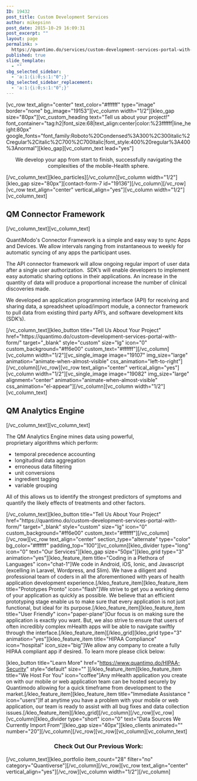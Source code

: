 ```yaml
---
ID: 19432
post_title: Custom Development Services
author: mikepsinn
post_date: 2015-10-29 16:09:31
post_excerpt: ""
layout: page
permalink: >
  https://quantimo.do/services/custom-development-services-portal-with-form/
published: true
slide_template:
  - ""
sbg_selected_sidebar:
  - 'a:1:{i:0;s:1:"0";}'
sbg_selected_sidebar_replacement:
  - 'a:1:{i:0;s:1:"0";}'
---
```

[vc_row text_align="center" text_color="#ffffff" type="image" border="none" bg_image="19153"][vc_column width="1/2"][kleo_gap size="80px"][vc_custom_heading text="Tell us about your project!" font_container="tag:h2|font_size:68|text_align:center|color:%23ffffff|line_height:80px" google_fonts="font_family:Roboto%20Condensed%3A300%2C300italic%2Cregular%2Citalic%2C700%2C700italic|font_style:400%20regular%3A400%3Anormal"][kleo_gap][vc_column_text lead="yes"]
<p style="text-align: center;">We develop your app from start to finish, successfully navigating the complexities of the mobile-Health sphere.</p>
[/vc_column_text][kleo_particles][/vc_column][vc_column width="1/2"][kleo_gap size="80px"][contact-form-7 id="19136"][/vc_column][/vc_row][vc_row text_align="center" vertical_align="yes"][vc_column width="1/2"][vc_column_text]
<h2>QM Connector Framework</h2>
[/vc_column_text][vc_column_text]
<p class="p1"><span class="s1">QuantiModo's Connector Framework is a simple and easy way to sync Apps and Devices. We allow intervals ranging from instantaneous to weekly for automatic syncing of any apps the participant uses.</span></p>
<p class="p1"><span class="s1">The API connector framework will allow ongoing regular import of user data after a single user authorization.  SDK’s will enable developers to implement easy automatic sharing options in their applications. An increase in the quantity of data will produce a proportional increase the number of clinical discoveries made.</span></p>
<p class="p1"><span class="s1">We developed an application programming interface (API) for receiving and sharing data, a spreadsheet upload/import module, a connector framework to pull data from existing third party API’s, and software development kits (SDK’s).</span></p>
[/vc_column_text][kleo_button title="Tell Us About Your Project" href="https://quantimo.do/custom-development-services-portal-with-form/" target="_blank" style="custom" size="lg" icon="0" custom_background="#ff6e00" custom_text="#ffffff"][/vc_column][vc_column width="1/2"][vc_single_image image="19107" img_size="large" animation="animate-when-almost-visible" css_animation="left-to-right"][/vc_column][/vc_row][vc_row text_align="center" vertical_align="yes"][vc_column width="1/2"][vc_single_image image="19082" img_size="large" alignment="center" animation="animate-when-almost-visible" css_animation="el-appear"][/vc_column][vc_column width="1/2"][vc_column_text]
<h2>QM Analytics Engine</h2>
[/vc_column_text][vc_column_text]
<p class="p1"><span class="s1">The QM Analytics Engine mines data using powerful, proprietary algorithms which perform:</span></p>

<ul class="ul1">
	<li class="li1"><span class="s1">temporal precedence accounting</span></li>
	<li class="li1"><span class="s1">longitudinal data aggregation</span></li>
	<li class="li1"><span class="s1">erroneous data filtering</span></li>
	<li class="li1"><span class="s1">unit conversions</span></li>
	<li class="li1"><span class="s1">ingredient tagging</span></li>
	<li class="li1"><span class="s1">variable grouping</span></li>
</ul>
<p class="p1"><span class="s1">All of this allows us to identify the strongest predictors of symptoms and quantify the likely effects of treatments and other factors.</span></p>
[/vc_column_text][kleo_button title="Tell Us About Your Project" href="https://quantimo.do/custom-development-services-portal-with-form/" target="_blank" style="custom" size="lg" icon="0" custom_background="#ff6e00" custom_text="#ffffff"][/vc_column][/vc_row][vc_row text_align="center" section_type="alternate" type="color" bg_color="#ffffff" padding_top="100"][vc_column][kleo_divider type="long" icon="0" text="Our Services"][kleo_gap size="50px"][kleo_grid type="3" animation="yes"][kleo_feature_item title="Coding in a Plethora of Languages" icon="chat-1"]We code in Android, iOS, Ionic, and Javascript (excelling in Laravel, Wordpress, and Slim). We have a diligent and professional team of coders in all the aforementioned with years of health application development experience.[/kleo_feature_item][kleo_feature_item title="Prototypes Pronto" icon="flash"]We strive to get you a working demo of your application as quickly as possible. We believe that an efficient prototyping stage enable us to make sure that every application is not just functional, but ideal for its purpose.[/kleo_feature_item][kleo_feature_item title="User Friendly" icon="paper-plane"]Our focus is on making sure the application is exactly you want. But, we also strive to ensure that users of often incredibly complex mHealth apps will be able to navigate swiftly through the interface.[/kleo_feature_item][/kleo_grid][kleo_grid type="3" animation="yes"][kleo_feature_item title="HIPAA Compliance" icon="hospital" icon_size="big"]We allow any company to create a fully HIPAA compliant app if desired. To learn more please click below:

[kleo_button title="Learn More" href="https://www.quantimo.do/HIPAA-Security" style="default" size="" ][/kleo_feature_item][kleo_feature_item title="We Host For You" icon="coffee"]Any mHealth application you create on with our mobile or web application team can be hosted securely by Quantimodo allowing for a quick timeframe from development to the market.[/kleo_feature_item][kleo_feature_item title="Immediate Assistance " icon="users"]If at anytime you have a problem with your mobile or web application, our team is ready to assist with all bug fixes and data collection issues.[/kleo_feature_item][/kleo_grid][/vc_column][/vc_row][vc_row][vc_column][kleo_divider type="short" icon="0" text="Data Sources We Currently Import From"][kleo_gap size="40px"][kleo_clients animated="" number="20"][/vc_column][/vc_row][vc_row][vc_column][vc_column_text]
<h3 style="text-align: center;">Check Out Our Previous Work:</h3>
[/vc_column_text][kleo_portfolio item_count="28" filter="no" category="Quantiverse"][/vc_column][/vc_row][vc_row text_align="center" vertical_align="yes"][/vc_row][vc_column width="1/2"][/vc_column]